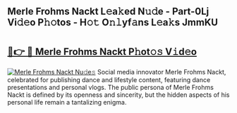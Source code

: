 ## Merle Frohms Nackt L𝚎a𝚔ed N𝚞𝚍e - Part-0Lj Vi𝚍𝚎o P𝚑𝚘tos - H𝚘𝚝 O𝚗𝚕yf𝚊ns L𝚎a𝚔s JmmKU

# <h2><a href="http://kfeerb8.oniu.top/?m=Merle+Frohms+Nackt">🔗👉 🔴 Merle Frohms Nackt P𝚑ot𝚘𝚜 V𝚒d𝚎o</a></h2>

[![Merle Frohms Nackt Nu𝚍e𝚜](https://i.imgur.com/0qMVB7G.gif)](http://kfeerb8.oniu.top/?m=Merle+Frohms+Nackt)
Social media innovator Merle Frohms Nackt, celebrated for publishing dance and lifestyle content, featuring dance presentations and personal vlogs. The public persona of Merle Frohms Nackt is defined by its openness and sincerity, but the hidden aspects of his personal life remain a tantalizing enigma.  

